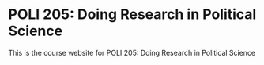 # POLI 205: Doing Research in Political Science 

This is the course website for POLI 205: Doing Research in Political Science
